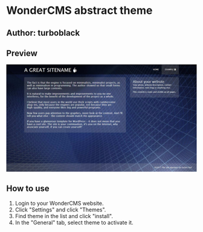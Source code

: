 # WonderCMS abstract theme

## Author: turboblack

## Preview
![Theme preview](/preview.jpg)

## How to use
1. Login to your WonderCMS website.
2. Click "Settings" and click "Themes".
3. Find theme in the list and click "install".
4. In the "General" tab, select theme to activate it.
